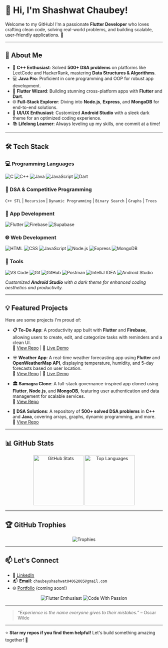 # 👋 Hi, I'm Shashwat Chaubey!  

Welcome to my GitHub! I'm a passionate **Flutter Developer** who loves crafting clean code, solving real-world problems, and building scalable, user-friendly applications. 🚀  

---

## 🌟 About Me  
- 🎯 **C++ Enthusiast**: Solved **500+ DSA problems** on platforms like LeetCode and HackerRank, mastering **Data Structures & Algorithms**.  
- 💻 **Java Pro**: Proficient in core programming and OOP for robust app development.  
- 📱 **Flutter Wizard**: Building stunning cross-platform apps with **Flutter** and **Dart**.  
- 🌐 **Full-Stack Explorer**: Diving into **Node.js**, **Express**, and **MongoDB** for end-to-end solutions.  
- 🎨 **UI/UX Enthusiast**: Customized **Android Studio** with a sleek dark theme for an optimized coding experience.  
- 📚 **Lifelong Learner**: Always leveling up my skills, one commit at a time!  

---

## 🛠 Tech Stack  

### 💻 Programming Languages  
![C](https://img.shields.io/badge/-C-A8B9CC?style=flat-square&logo=c&logoColor=black) ![C++](https://img.shields.io/badge/-C++-00599C?style=flat-square&logo=c%2B%2B&logoColor=white) ![Java](https://img.shields.io/badge/-Java-007396?style=flat-square&logo=java&logoColor=white) ![JavaScript](https://img.shields.io/badge/-JavaScript-F7DF1E?style=flat-square&logo=javascript&logoColor=black) ![Dart](https://img.shields.io/badge/-Dart-0175C2?style=flat-square&logo=dart&logoColor=white)  

### 🧠 DSA & Competitive Programming  
`C++ STL` | `Recursion` | `Dynamic Programming` | `Binary Search` | `Graphs` | `Trees`  

### 📱 App Development  
![Flutter](https://img.shields.io/badge/-Flutter-02569B?style=flat-square&logo=flutter&logoColor=white) ![Firebase](https://img.shields.io/badge/-Firebase-FFCA28?style=flat-square&logo=firebase&logoColor=black) ![Supabase](https://img.shields.io/badge/-Supabase-3ECF8E?style=flat-square&logo=supabase&logoColor=white)  

### 🌐 Web Development  
![HTML](https://img.shields.io/badge/-HTML-E34F26?style=flat-square&logo=html5&logoColor=white) ![CSS](https://img.shields.io/badge/-CSS-1572B6?style=flat-square&logo=css3&logoColor=white) ![JavaScript](https://img.shields.io/badge/-JavaScript-F7DF1E?style=flat-square&logo=javascript&logoColor=black) ![Node.js](https://img.shields.io/badge/-Node.js-339933?style=flat-square&logo=node.js&logoColor=white) ![Express](https://img.shields.io/badge/-Express-000000?style=flat-square&logo=express&logoColor=white) ![MongoDB](https://img.shields.io/badge/-MongoDB-47A248?style=flat-square&logo=mongodb&logoColor=white)  

### 🔧 Tools  
![VS Code](https://img.shields.io/badge/-VS%20Code-007ACC?style=flat-square&logo=visual-studio-code&logoColor=white) ![Git](https://img.shields.io/badge/-Git-F05032?style=flat-square&logo=git&logoColor=white) ![GitHub](https://img.shields.io/badge/-GitHub-181717?style=flat-square&logo=github&logoColor=white) ![Postman](https://img.shields.io/badge/-Postman-FF6C37?style=flat-square&logo=postman&logoColor=white) ![IntelliJ IDEA](https://img.shields.io/badge/-IntelliJ%20IDEA-000000?style=flat-square&logo=intellij-idea&logoColor=white) ![Android Studio](https://img.shields.io/badge/-Android%20Studio-3DDC84?style=flat-square&logo=android-studio&logoColor=white)  

*Customized **Android Studio** with a dark theme for enhanced coding aesthetics and productivity.*  

---

## 💡 Featured Projects  

Here are some projects I'm proud of:  

- **📋 To-Do App**: A productivity app built with **Flutter** and **Firebase**, allowing users to create, edit, and categorize tasks with reminders and a clean UI.  
  🔗 [View Repo](https://github.com/ShashwatChaubey04/todo-app) | 🌟 [Live Demo](#)  

- **☀️ Weather App**: A real-time weather forecasting app using **Flutter** and **OpenWeatherMap API**, displaying temperature, humidity, and 5-day forecasts based on user location.  
  🔗 [View Repo](https://github.com/ShashwatChaubey04/weather-app) | 🌟 [Live Demo](#)  

- **🏛 Samagra Clone**: A full-stack governance-inspired app cloned using **Flutter**, **Node.js**, and **MongoDB**, featuring user authentication and data management for scalable services.  
  🔗 [View Repo](https://github.com/ShashwatChaubey04/samagra-clone)  

- **🧩 DSA Solutions**: A repository of **500+ solved DSA problems** in **C++** and **Java**, covering arrays, graphs, dynamic programming, and more.  
  🔗 [View Repo](https://github.com/ShashwatChaubey04/dsa-solutions)  

---

## 📊 GitHub Stats  

<p align="center">  
  <img src="https://github-readme-stats.vercel.app/api?username=ShashwatChaubey04&show_icons=true&theme=radical" alt="GitHub Stats" height="160"/>  
  <img src="https://github-readme-stats.vercel.app/api/top-langs/?username=ShashwatChaubey04&layout=compact&theme=radical" alt="Top Languages" height="160"/>  
</p>  

---

## 🏆 GitHub Trophies  

<p align="center">  
  <img src="https://github-profile-trophy.vercel.app/?username=ShashwatChaubey04&theme=radical&row=1&column=7" alt="Trophies">  
</p>  

---

## 📫 Let's Connect  

- 🔗 [LinkedIn](https://www.linkedin.com/in/shashwat-chaubey)  
- 📬 **Email**: `chaubeyshashwat04062005@gmail.com`  
- 🌐 [Portfolio](#) (coming soon!)  

<p align="center">  
  <img src="https://img.shields.io/badge/-Flutter%20Enthusiast-02569B?style=for-the-badge&logo=flutter&logoColor=white" alt="Flutter Enthusiast"/>  
  <img src="https://img.shields.io/badge/-Code%20With%20Passion-FF6C37?style=for-the-badge&logo=codersrank&logoColor=white" alt="Code With Passion"/>  
</p>  

---

> *“Experience is the name everyone gives to their mistakes.”* – Oscar Wilde  

---

⭐️ **Star my repos if you find them helpful!** Let's build something amazing together! 🚀
